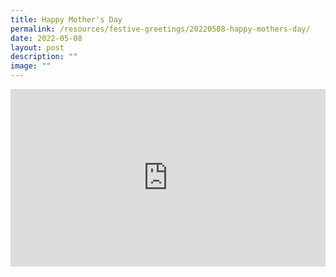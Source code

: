 ```yaml
---
title: Happy Mother's Day
permalink: /resources/festive-greetings/20220508-happy-mothers-day/
date: 2022-05-08
layout: post
description: ""
image: ""
---
```

<iframe allow="autoplay; clipboard-write; encrypted-media; picture-in-picture; web-share" allowfullscreen="true" frameborder="0" scrolling="no" style="aspect-ratio: 16 / 9; border: none; overflow: hidden; width: 100%; height: auto" src="https://www.facebook.com/plugins/video.php?height=314&amp;href=https%3A%2F%2Fwww.facebook.com%2Falpshealthcaresupplychain%2Fvideos%2F539886010991890%2F&amp;show_text=false&amp;width=560&amp;t=0">
</iframe>